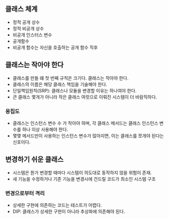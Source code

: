
## 클래스 체계
- 정적 공개 상수
- 정적 비공개 상수
- 비공개 인스터스 변수
- 공개함수 
- 비공개 함수는 자신을 호출하는 공개 함수 직후

## 클래스는 작아야 한다
- 클래스를 만들 떄 첫 번째 규칙은 크기다. 클래스는 작아야 한다.
- 클래스의 이름은 해당 클래스 책임을 기술해야 한다.
- 단일책임원칙(SRP): 클래스나 모듈을 변경할 이유는 하나여야 한다.
- 큰 클래스 몇개가 아니라 작은 클래스 여럿으로 이뤄진 시스템이 더 바람직하다.

### 응집도
- 클래스는 인스턴스 변수 수 가 작아야 하며, 각 클래스 메서드는 클래스 인스턴스 변수를 하나 이상 사용해야 한다.
- 몇몇 메서드만이 사용하는 인스턴스 변수가 많아지면, 이는 클래스를 쪼개야 된다는 신호이다.

## 변경하기 쉬운 클래스
- 시스템은 뭔가 변경할 때마다 시스템이 의도대로 동작하지 않을 위험이 존재.
- 새 기능을 수정하거나 기존 기능을 변경시에 건드릴 코드가 최소인 시스템 구조

### 변경으로부터 격리
- 상세한 구현에 의존하는 코드는 테스트가 어렵다.
- DIP: 클래스가 상세한 구현이 아니라 추상화에 의존해야 된다.